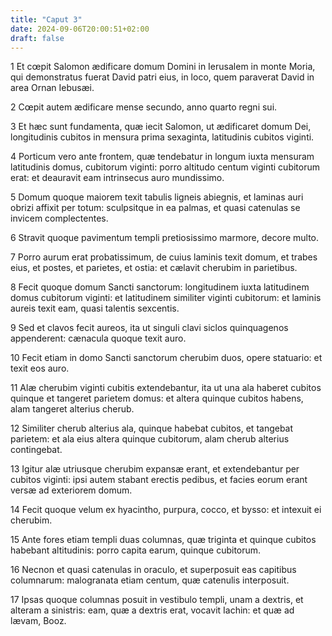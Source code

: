 ```yaml
---
title: "Caput 3"
date: 2024-09-06T20:00:51+02:00
draft: false
---
```



1 Et cœpit Salomon ædificare domum Domini in Ierusalem in monte Moria, qui demonstratus fuerat David patri eius, in loco, quem paraverat David in area Ornan Iebusæi.

2 Cœpit autem ædificare mense secundo, anno quarto regni sui.

3 Et hæc sunt fundamenta, quæ iecit Salomon, ut ædificaret domum Dei, longitudinis cubitos in mensura prima sexaginta, latitudinis cubitos viginti.

4 Porticum vero ante frontem, quæ tendebatur in longum iuxta mensuram latitudinis domus, cubitorum viginti: porro altitudo centum viginti cubitorum erat: et deauravit eam intrinsecus auro mundissimo.

5 Domum quoque maiorem texit tabulis ligneis abiegnis, et laminas auri obrizi affixit per totum: sculpsitque in ea palmas, et quasi catenulas se invicem complectentes.

6 Stravit quoque pavimentum templi pretiosissimo marmore, decore multo.

7 Porro aurum erat probatissimum, de cuius laminis texit domum, et trabes eius, et postes, et parietes, et ostia: et cælavit cherubim in parietibus.

8 Fecit quoque domum Sancti sanctorum: longitudinem iuxta latitudinem domus cubitorum viginti: et latitudinem similiter viginti cubitorum: et laminis aureis texit eam, quasi talentis sexcentis.

9 Sed et clavos fecit aureos, ita ut singuli clavi siclos quinquagenos appenderent: cænacula quoque texit auro.

10 Fecit etiam in domo Sancti sanctorum cherubim duos, opere statuario: et texit eos auro.

11 Alæ cherubim viginti cubitis extendebantur, ita ut una ala haberet cubitos quinque et tangeret parietem domus: et altera quinque cubitos habens, alam tangeret alterius cherub.

12 Similiter cherub alterius ala, quinque habebat cubitos, et tangebat parietem: et ala eius altera quinque cubitorum, alam cherub alterius contingebat.

13 Igitur alæ utriusque cherubim expansæ erant, et extendebantur per cubitos viginti: ipsi autem stabant erectis pedibus, et facies eorum erant versæ ad exteriorem domum.

14 Fecit quoque velum ex hyacintho, purpura, cocco, et bysso: et intexuit ei cherubim.

15 Ante fores etiam templi duas columnas, quæ triginta et quinque cubitos habebant altitudinis: porro capita earum, quinque cubitorum.

16 Necnon et quasi catenulas in oraculo, et superposuit eas capitibus columnarum: malogranata etiam centum, quæ catenulis interposuit.

17 Ipsas quoque columnas posuit in vestibulo templi, unam a dextris, et alteram a sinistris: eam, quæ a dextris erat, vocavit Iachin: et quæ ad lævam, Booz.

